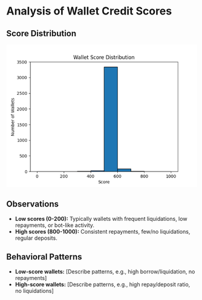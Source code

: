 # Analysis of Wallet Credit Scores

## Score Distribution
![Score Distribution](score_distribution.png)


## Observations

- **Low scores (0-200):** Typically wallets with frequent liquidations, low repayments, or bot-like activity.
- **High scores (800-1000):** Consistent repayments, few/no liquidations, regular deposits.

## Behavioral Patterns

- **Low-score wallets:** [Describe patterns, e.g., high borrow/liquidation, no repayments]
- **High-score wallets:** [Describe patterns, e.g., high repay/deposit ratio, no liquidations]




